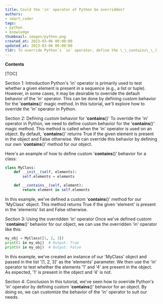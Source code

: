 ```yaml
---
title: Could the 'in' operator of Python be overridden?
authors:
- smart_coder
tags:
- python
- knowledge
thumbnail: images/python.png
created_at: 2023-03-06 00:00:00
updated_at: 2023-03-06 00:00:00
tldr: To override Python`s `in` operator, define the \_\_contains\_\_() method in the class.
---
```


**Contents**

[TOC]

Section 1: Introduction
Python's 'in' operator is primarily used to test whether a given element is present in a sequence (e.g., a list or tuple). However, in some cases, it may be desirable to override the default behavior of the 'in' operator. This can be done by defining custom behavior for the '__contains__()' magic method. In this tutorial, we'll explore how to override the 'in' operator in Python.

Section 2: Defining custom behavior for '__contains__()'
To override the 'in' operator in Python, we need to define custom behavior for the '__contains__()' magic method. This method is called when the 'in' operator is used on an object. By default, '__contains__()' returns True if the given element is present in the object and False otherwise. We can override this behavior by defining our own '__contains__()' method for our object.

Here's an example of how to define custom '__contains__()' behavior for a class:

```python
class MyClass:
    def __init__(self, elements):
        self.elements = elements

    def __contains__(self, element):
        return element in self.elements
```

In this example, we've defined a custom '__contains__()' method for our 'MyClass' object. This method returns True if the given 'element' is present in the 'elements' list and False otherwise.

Section 3: Using the overridden 'in' operator
Once we've defined custom '__contains__()' behavior for our object, we can use the overridden 'in' operator like this:

```python
my_obj = MyClass([1, 2, 3])
print(1 in my_obj)  # Output: True
print(4 in my_obj)  # Output: False
```

In this example, we've created an instance of our 'MyClass' object and passed in the list '[1, 2, 3]' as the 'elements' parameter. We then use the 'in' operator to test whether the elements '1' and '4' are present in the object. As expected, '1' is present in the object and '4' is not.

Section 4: Conclusion
In this tutorial, we've seen how to override Python's 'in' operator by defining custom '__contains__()' behavior for an object. By doing so, we can customize the behavior of the 'in' operator to suit our needs.
